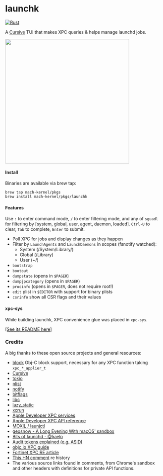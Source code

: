 # launchk

[![Rust](https://github.com/mach-kernel/launchk/actions/workflows/rust.yml/badge.svg?branch=master)](https://github.com/mach-kernel/launchk/actions/workflows/rust.yml)

A [Cursive](https://github.com/gyscos/cursive) TUI that makes XPC queries & helps manage launchd jobs.

<img src="https://github.com/user-attachments/assets/80a3bf9a-0b71-4b61-a314-830e4ca34eb1" width="400">

#### Install

Binaries are available via brew tap:

```
brew tap mach-kernel/pkgs
brew install mach-kernel/pkgs/launchk
```

#### Features

Use `:` to enter command mode, `/` to enter filtering mode, and any of `sguadl` for filtering by [system, global, user, agent, daemon, loaded]. `Ctrl-U` to clear, `Tab` to complete, `Enter` to submit. 

- Poll XPC for jobs and display changes as they happen
- Filter by `LaunchAgents` and `LaunchDaemons` in scopes (fsnotify watched):
  - System (/System/Library/)
  - Global (/Library)
  - User (~/) 
- `bootstrap`
- `bootout`
- `dumpstate` (opens in `$PAGER`)
- `dumpjpcategory` (opens in `$PAGER`)
- `procinfo` (opens in `$PAGER`, does not require root!)
- `edit` plist in `$EDITOR` with support for binary plists
- `csrinfo` show all CSR flags and their values

#### xpc-sys

While building launchk, XPC convenience glue was placed in `xpc-sys`. 

[[See its README here]](xpc-sys/README.md)

### Credits

A big thanks to these open source projects and general resources:

- [block](https://crates.io/crates/block) Obj-C block support, necessary for any XPC function taking `xpc_*_applier_t`  
- [Cursive](https://github.com/gyscos/cursive)
- [tokio](https://github.com/tokio-rs/tokio)
- [plist](https://crates.io/crates/plist)
- [notify](https://docs.rs/notify/4.0.16/notify/)
- [bitflags](https://docs.rs/bitflags/1.2.1/bitflags/)  
- [libc](https://crates.io/crates/libc)
- [lazy_static](https://crates.io/crates/lazy_static)
- [xcrun](https://crates.io/crates/xcrun)
- [Apple Developer XPC services](https://developer.apple.com/library/archive/documentation/MacOSX/Conceptual/BPSystemStartup/Chapters/CreatingXPCServices.html)  
- [Apple Developer XPC API reference](https://developer.apple.com/documentation/xpc?language=objc)  
- [MOXIL / launjctl](http://newosxbook.com/articles/jlaunchctl.html)  
- [geosnow - A Long Evening With macOS' sandbox](https://geosn0w.github.io/A-Long-Evening-With-macOS%27s-Sandbox/)  
- [Bits of launchd - @5aelo](https://saelo.github.io/presentations/bits_of_launchd.pdf)  
- [Audit tokens explained (e.g. ASID)](https://knight.sc/reverse%20engineering/2020/03/20/audit-tokens-explained.html)  
- [objc.io XPC guide](https://www.objc.io/issues/14-mac/xpc/)
- [Fortinet XPC RE article](https://www.fortinet.com/blog/threat-research/a-look-into-xpc-internals--reverse-engineering-the-xpc-objects)
- [This HN comment](https://news.ycombinator.com/item?id=2565780) re history
- The various source links found in comments, from Chrome's sandbox and other headers with definitions for private API functions.
